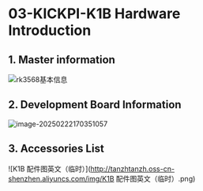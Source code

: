 # 03-KICKPI-K1B Hardware Introduction



## 1. Master information

![rk3568基本信息](http://tanzhtanzh.oss-cn-shenzhen.aliyuncs.com/img/rk3568bd.png)



## 2. Development Board Information

![image-20250222170351057](http://tanzhtanzh.oss-cn-shenzhen.aliyuncs.com/img/image-20250222170351057.png)



## 3. Accessories List

![K1B 配件图英文（临时）](http://tanzhtanzh.oss-cn-shenzhen.aliyuncs.com/img/K1B 配件图英文（临时）.png)
